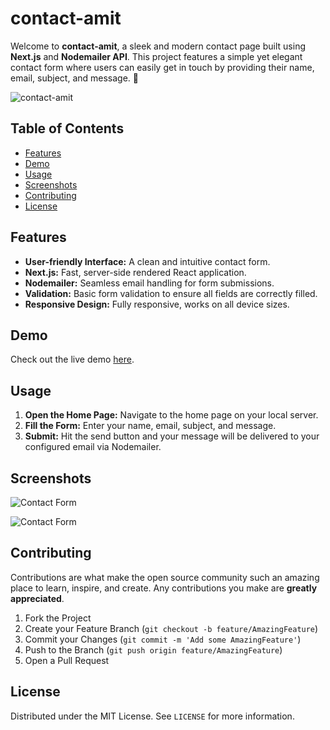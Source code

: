 # contact-amit

Welcome to **contact-amit**, a sleek and modern contact page built using **Next.js** and **Nodemailer API**. This project features a simple yet elegant contact form where users can easily get in touch by providing their name, email, subject, and message. 🚀

![contact-amit](https://i.ibb.co/cYBgT30/image.png) *<!-- Placeholder for the main screenshot of your website -->*

## Table of Contents
- [Features](#features)
- [Demo](#demo)
- [Usage](#usage)
- [Screenshots](#screenshots)
- [Contributing](#contributing)
- [License](#license)

## Features

- **User-friendly Interface:** A clean and intuitive contact form.
- **Next.js:** Fast, server-side rendered React application.
- **Nodemailer:** Seamless email handling for form submissions.
- **Validation:** Basic form validation to ensure all fields are correctly filled.
- **Responsive Design:** Fully responsive, works on all device sizes.

## Demo

Check out the live demo [here](#).

## Usage

1. **Open the Home Page:** Navigate to the home page on your local server.
2. **Fill the Form:** Enter your name, email, subject, and message.
3. **Submit:** Hit the send button and your message will be delivered to your configured email via Nodemailer.

## Screenshots

![Contact Form](https://i.ibb.co/zhvRdTz/image.png) *<!-- Placeholder for a screenshot of the contact form -->*

![Contact Form](https://i.ibb.co/Fm1707B/image.png) *<!-- Placeholder for a screenshot of the contact form -->*

## Contributing

Contributions are what make the open source community such an amazing place to learn, inspire, and create. Any contributions you make are **greatly appreciated**.

1. Fork the Project
2. Create your Feature Branch (`git checkout -b feature/AmazingFeature`)
3. Commit your Changes (`git commit -m 'Add some AmazingFeature'`)
4. Push to the Branch (`git push origin feature/AmazingFeature`)
5. Open a Pull Request

## License

Distributed under the MIT License. See `LICENSE` for more information.
